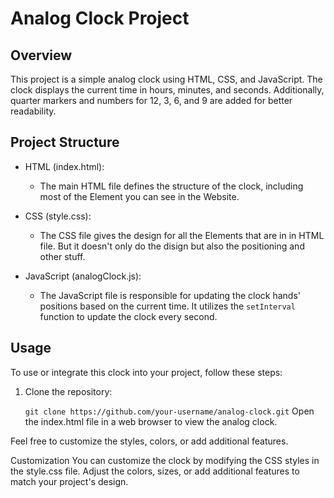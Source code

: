 # Analog Clock Project

## Overview

This project is a simple analog clock using HTML, CSS, and JavaScript. The clock displays the current time in hours, minutes, and seconds. Additionally, quarter markers and numbers for 12, 3, 6, and 9 are added for better readability.

## Project Structure

- HTML (index.html):
  - The main HTML file defines the structure of the clock, including most of the Element you can see in the Website.

- CSS (style.css):
  - The CSS file gives the design for all the Elements that are in in HTML file. But it doesn't only do the disign but also the positioning and other stuff.

- JavaScript (analogClock.js):
  - The JavaScript file is responsible for updating the clock hands' positions based on the current time. It utilizes the `setInterval` function to update the clock every second.

## Usage

To use or integrate this clock into your project, follow these steps:

1. Clone the repository:
   
   `git clone https://github.com/your-username/analog-clock.git`
Open the index.html file in a web browser to view the analog clock.

Feel free to customize the styles, colors, or add additional features.

Customization
You can customize the clock by modifying the CSS styles in the style.css file. Adjust the colors, sizes, or add additional features to match your project's design.
